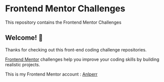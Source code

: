 # Frontend Mentor Challenges
This repository contains the Frontend Mentor Challenges

## Welcome! 👋

Thanks for checking out this front-end coding challenge repositories.

[Frontend Mentor](https://www.frontendmentor.io) challenges help you improve your coding skills by building realistic projects.

This is my Frontend Mentor account : [Anlperr](https://www.frontendmentor.io/profile/Anlperr)
